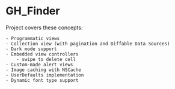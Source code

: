 # GH_Finder

Project covers these concepts:

    - Programmatic views
    - Collection view (with pagination and Diffable Data Sources)
    - Dark mode support
    - Embedded view controllers
        - swipe to delete cell
    - Custom-made alert views
    - Image caching with NSCache
    - UserDefaults implementation
    - Dynamic font type support
